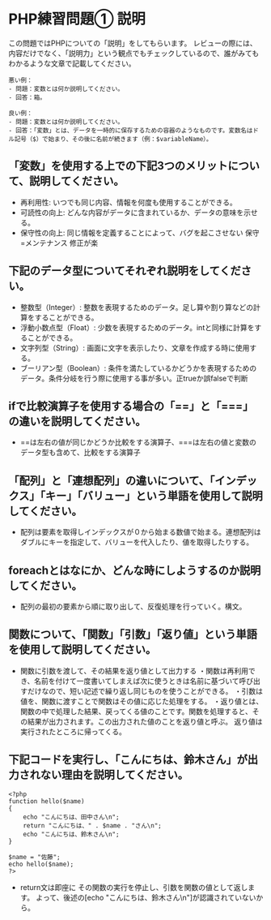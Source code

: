# PHP練習問題① 説明
この問題ではPHPについての「説明」をしてもらいます。
レビューの際には、内容だけでなく、「説明力」という観点でもチェックしているので、誰がみてもわかるような文章で記載してください。

```
悪い例：
- 問題：変数とは何か説明してください。
- 回答：箱。

良い例：
- 問題：変数とは何か説明してください。
- 回答：「変数」とは、データを一時的に保存するための容器のようなものです。変数名はドル記号（$）で始まり、その後に名前が続きます（例：$variableName）。
```

## 「変数」を使用する上での下記3つのメリットについて、説明してください。
- 再利用性: いつでも同じ内容、情報を何度も使用することができる。
- 可読性の向上: どんな内容がデータに含まれているか、データの意味を示せる。
- 保守性の向上: 同じ情報を定義することによって、バグを起こさせない 保守=メンテナンス 修正が楽


## 下記のデータ型についてそれぞれ説明をしてください。
- 整数型（Integer）: 整数を表現するためのデータ。足し算や割り算などの計算をすることができる。
- 浮動小数点型（Float）: 少数を表現するためのデータ。intと同様に計算をすることができる。
- 文字列型（String）: 画面に文字を表示したり、文章を作成する時に使用する。
- ブーリアン型（Boolean）: 条件を満たしているかどうかを表現するためのデータ。条件分岐を行う際に使用する事が多い。正trueか誤falseで判断


## ifで比較演算子を使用する場合の「==」と「===」の違いを説明してください。
- ==は左右の値が同じかどうか比較をする演算子、===は左右の値と変数のデータ型も含めて、比較をする演算子

## 「配列」と「連想配列」の違いについて、「インデックス」「キー」「バリュー」という単語を使用して説明してください。
- 配列は要素を取得しインデックスが０から始まる数値で始まる。連想配列はダブルにキーを指定して、バリューを代入したり、値を取得したりする。

## foreachとはなにか、どんな時にしようするのか説明してください。
- 配列の最初の要素から順に取り出して、反復処理を行っていく。構文。

## 関数について、「関数」「引数」「返り値」という単語を使用して説明してください。
- 関数に引数を渡して、その結果を返り値として出力する
・関数は再利用でき、名前を付けて一度書いてしまえば次に使うときは名前に基づいて呼び出すだけなので、短い記述で繰り返し同じものを使うことができる。
・引数は値を、関数に渡すことで関数はその値に応じた処理をする。
・返り値とは、関数の中で処理した結果、戻ってくる値のことです。関数を処理すると、その結果が出力されます。この出力された値のことを返り値と呼ぶ。
返り値は実行されたところに帰ってくる。

## 下記コードを実行し、「こんにちは、鈴木さん」が出力されない理由を説明してください。
```
<?php
function hello($name)
{
    echo "こんにちは、田中さん\n";
    return "こんにちは、" . $name . "さん\n";
    echo "こんにちは、鈴木さん\n";
}

$name = "佐藤";
echo hello($name);
?>
```
- return文は即座に その関数の実行を停止し、引数を関数の値として返します。
よって、後述の[echo "こんにちは、鈴木さん\n"]が認識されていないから。